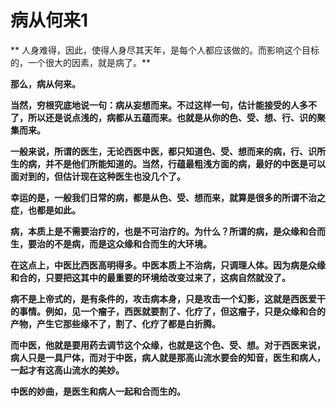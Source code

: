 病从何来1
====

			

** 人身难得，因此，使得人身尽其天年，是每个人都应该做的。而影响这个目标的，一个很大的因素，就是病了。**

**那么，病从何来。**

**当然，穷根究底地说一句：病从妄想而来。不过这样一句，估计能接受的人多不了，所以还是说点浅的，病都从五蕴而来。也就是从你的色、受、想、行、识的聚集而来。**

**一般来说，所谓的医生，无论西医中医，都只知道色、受、想而来的病，行、识所生的病，并不是他们所能知道的。当然，行蕴最粗浅方面的病，最好的中医是可以面对到的，但估计现在这种医生也没几个了。**

**幸运的是，一般我们日常的病，都是从色、受、想而来，就算是很多的所谓不治之症，也都是如此。**

**病，本质上是不需要治疗的，也是不可治疗的。为什么？所谓的病，是众缘和合而生，要治的不是病，而是这众缘和合而生的大环境。**

**在这点上，中医比西医高明得多。中医本质上不治病，只调理人体。因为病是众缘和合的，只要把这其中的最重要的环境给改变过来了，这病自然就没了。**

**病不是上帝式的，是有条件的，攻击病本身，只是攻击一个幻影，这就是西医爱干的事情。例如，见一个瘤子，西医就要割了、化疗了，但这瘤子，只是众缘和合的产物，产生它那些缘不了，割了、化疗了都是白折腾。**

**而中医，他就是要用药去调节这个众缘，也就是这个色、受、想。对于西医来说，病人只是一具尸体，而对于中医，病人就是那高山流水要会的知音，医生和病人，一起才有这高山流水的美妙。**

**中医的妙曲，是医生和病人一起和合而生的。**
